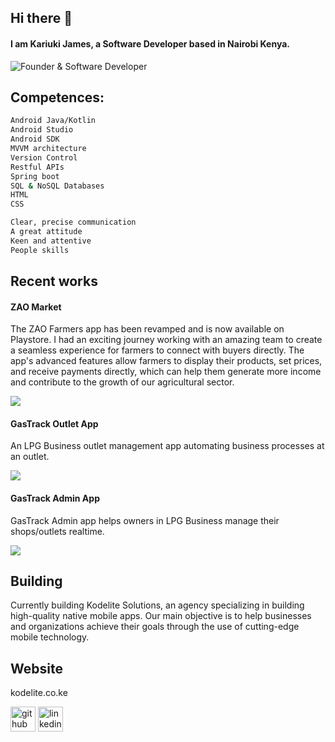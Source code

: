 ## Hi there 👋
#### I am Kariuki James, a Software Developer based in Nairobi Kenya.
![Founder & Software Developer]([https://media.licdn.com/dms/image/D4D16AQHPbK0Jw-wa3A/profile-displaybackgroundimage-shrink_350_1400/0/1679387520540?e=1687392000&v=beta&t=Bm2C4XCG3kD5Sep7SA56sIJBOFOXLIyfBu5d8aJEMX4](https://media.licdn.com/dms/image/D4D16AQHPbK0Jw-wa3A/profile-displaybackgroundimage-shrink_200_800/0/1679387520540?e=2147483647&v=beta&t=LUazyrGZBmo-UzgaFtKcz2-LLBD5WJR5ye4cFabeKvc))

## Competences:
```bash
Android Java/Kotlin
Android Studio
Android SDK
MVVM architecture
Version Control
Restful APIs
Spring boot
SQL & NoSQL Databases
HTML
CSS

Clear, precise communication
A great attitude
Keen and attentive
People skills
```

## Recent works
#### ZAO Market

The ZAO Farmers app has been revamped and is now available on Playstore. I had an exciting journey working with an amazing team to create a seamless experience for farmers to connect with buyers directly. The app's advanced features allow farmers to display their products, set prices, and receive payments directly, which can help them generate more income and contribute to the growth of our agricultural sector.

<img src='https://media.licdn.com/dms/image/C4D22AQH_CF2ZB_sQTg/feedshare-shrink_800/0/1678809807061?e=1684972800&v=beta&t=CvByPiKgCthppRyc2HFNWIxnQDcbLBBMsmKbXSWryX4'>

#### GasTrack Outlet App

An LPG Business outlet management app automating business processes at an outlet.

<img src='https://media.licdn.com/dms/image/C4D22AQE3ybXwaKzIxw/feedshare-shrink_800/0/1676474468727?e=1684972800&v=beta&t=vh2415lza6_3U30-MmimEWMUoaC5raD5JSUZ3NgAKW8'>

#### GasTrack Admin App

GasTrack Admin app helps owners in LPG Business manage their shops/outlets realtime.

<img src='https://media.licdn.com/dms/image/C4D22AQFNkpAb3XxMlA/feedshare-shrink_800/0/1676447484182?e=1684972800&v=beta&t=vcFNaYNs63ruF3KSSypegRfRMkCxcJB57tC8go_B-XU'>

## Building
Currently building Kodelite Solutions, an agency specializing in building high-quality native mobile apps.
Our main objective is to help businesses and organizations achieve their goals through the use of cutting-edge mobile technology.

## Website
kodelite.co.ke 


[<img src='https://cdn.jsdelivr.net/npm/simple-icons@3.0.1/icons/github.svg' alt='github' height='40'>](https://github.com/k-wjames)  [<img src='https://cdn.jsdelivr.net/npm/simple-icons@3.0.1/icons/linkedin.svg' alt='linkedin' height='40'>](https://linkedin.com/in/kariuki-james/)  
 








